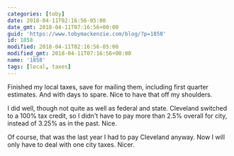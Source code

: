 ```yaml
---
categories: [toby]
date: 2018-04-11T02:16:56-05:00
date_gmt: 2018-04-11T07:16:56+00:00
guid: 'https://www.tobymackenzie.com/blog/?p=1858'
id: 1858
modified: 2018-04-11T02:16:56-05:00
modified_gmt: 2018-04-11T07:16:56+00:00
name: '1858'
tags: [local, taxes]
---
```


Finished my local taxes, save for mailing them, including first quarter estimates.<!--more-->  And with days to spare.  Nice to have that off my shoulders.

I did well, though not quite as well as federal and state.  Cleveland switched to a 100% tax credit, so I didn't have to pay more than 2.5% overall for city, instead of 3.25% as in the past.  Nice.

Of course, that was the last year I had to pay Cleveland anyway.  Now I will only have to deal with one city taxes.  Nicer.
